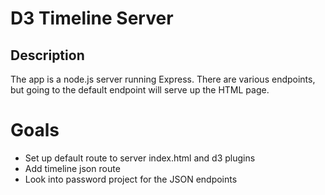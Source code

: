 # D3 Timeline Server #

Description
------------

The app is a node.js server running Express. There are various endpoints, but going to the default endpoint will serve up the HTML page.

# Goals #

- Set up default route to server index.html and d3 plugins
- Add timeline json route
- Look into password project for the JSON endpoints


